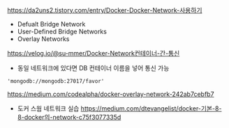 https://da2uns2.tistory.com/entry/Docker-Docker-Network-사용하기
- Defualt Bridge Network
- User-Defined Bridge Networks
- Overlay Networks

https://velog.io/@su-mmer/Docker-Network컨테이너-간-통신
- 동일 네트워크에 있다면 DB 컨테이너 이름을 넣어 통신 가능
```
'mongodb://mongodb:27017/favor'
```

https://medium.com/codealpha/docker-overlay-network-242ab7cebfb7
- 도커 스웜 네트워크 실습
https://medium.com/dtevangelist/docker-기본-8-8-docker의-network-c75f3077335d